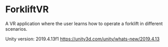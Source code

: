 # ForkliftVR

A VR application where the user learns how to operate a forklift in different scenarios.

Unity version: 2019.4.13f1 
https://unity3d.com/unity/whats-new/2019.4.13
